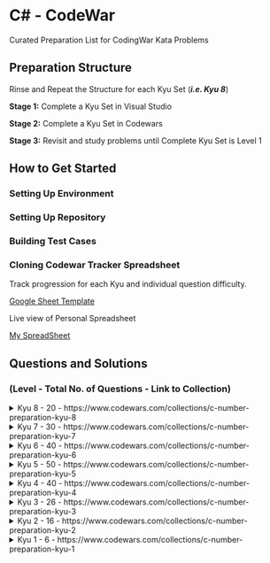 # C# - CodeWar

Curated Preparation List for CodingWar Kata Problems

## Preparation Structure

Rinse and Repeat the Structure for each Kyu Set (***i.e. Kyu 8***)

**Stage 1:** Complete a Kyu Set in Visual Studio

**Stage 2:** Complete a Kyu Set in Codewars

**Stage 3:** Revisit and study problems until Complete Kyu Set is Level 1

## How to Get Started


### Setting Up Environment

### Setting Up Repository

### Building Test Cases

### Cloning Codewar Tracker Spreadsheet

Track progression for each Kyu and individual question difficulty.

[Google Sheet Template](https://docs.google.com/spreadsheets/d/1rw-iogINUmm6GYT8QTaqr8KPMwDUzCrSqaMbjKwPzAI/edit?usp=sharing)

Live view of Personal Spreadsheet

[My SpreadSheet](https://docs.google.com/spreadsheets/d/1xaghAp_BQm32j37mlGLbWXMnKBzPDoUCvxpdCPOjV7I/edit?usp=sharing)

## Questions and Solutions

### (Level - Total No. of Questions - Link to Collection)

<details>
    <summary> Kyu 8 - 20 - https://www.codewars.com/collections/c-number-preparation-kyu-8 </summary>
    Solutions: https://github.com/chitangchin/CodewarKata/tree/master/Kata/Kyu8
</details>

<details>
    <summary> Kyu 7 - 30 - https://www.codewars.com/collections/c-number-preparation-kyu-7 </summary>
</details>

<details>
    <summary> Kyu 6 - 40 - https://www.codewars.com/collections/c-number-preparation-kyu-6 </summary>
</details>

<details>
    <summary> Kyu 5 - 50 - https://www.codewars.com/collections/c-number-preparation-kyu-5 </summary>
</details>

<details>
    <summary> Kyu 4 - 40 - https://www.codewars.com/collections/c-number-preparation-kyu-4 </summary>
</details>

<details>
    <summary> Kyu 3 - 26 - https://www.codewars.com/collections/c-number-preparation-kyu-3 </summary>
</details>

<details>
    <summary> Kyu 2 - 16  - https://www.codewars.com/collections/c-number-preparation-kyu-2 </summary>
</details>

<details>
    <summary> Kyu 1 - 6 - https://www.codewars.com/collections/c-number-preparation-kyu-1 </summary>
</details>

